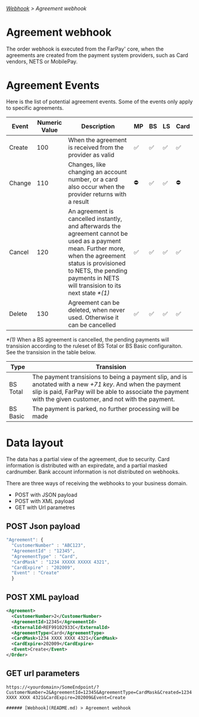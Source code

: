 ###### [Webhook](README.md) > Agreement webhook

# Agreement webhook
The order webhook is executed from the FarPay' core, when the agreements are created from the payment system providers, such as Card vendors, NETS or MobilePay.

# Agreement Events
Here is the list of potential agreement events. Some of the events only apply to specific agreements. 

| Event          | Numeric Value  | Description  | MP | BS | LS | Card |
|----------------|----------------|--------------|----|----|----|------|
| Create |  100  | When the agreement is received from the provider as valid | ✅ | ✅ | ✅ | ✅ |
| Change |  110  | Changes, like changing an account number, or a card also occur when the provider returns with a result | ⛔ | ✅ | ✅ | ⛔ |
| Cancel | 120 | An agreement is cancelled instantly, and afterwards the agreement cannot be used as a payment mean. Further more, when the agreement status is provisioned to NETS, the pending payments in NETS will transision to its next state _*(*1)*_ | ✅ | ✅ | ✅ | ✅ |
| Delete | 130 | Agreement can be deleted, when never used. Otherwise it can be cancelled | ✅ | ✅ | ✅ | ✅ |

_*(*1)*_
When a BS agreement is cancelled, the pending payments will transision according to the ruleset of BS Total or BS Basic configuraiton. See the transision in the table below.

| Type      | Transision |
|-----------|------------|
| BS Total  | The payment transisions to being a payment slip, and is anotated with a new *+71 key*. And when the payment slip is paid, FarPay will be able to associate the payment with the given customer, and not with the payment. |
| BS Basic  | The payment is parked, no further processing will be made |

# Data layout
The data has a partial view of the agreement, due to security. Card information is distributed with an expiredate, and a partial masked cardnumber. Bank account information is not distributed on webhooks.

There are three ways of receiving the webhooks to your business domain.
* POST with JSON payload
* POST with XML payload
* GET with Url parametres

## POST Json payload
```JavaScript
"Agreement": {  
  "CustomerNumber" : "ABC123",  
  "AgreementId" : "12345",
  "AgreementType" : "Card", 
  "CardMask" : "1234 XXXXX XXXXX 4321",
  "CardExpire" : "202009",
  "Event" : "Create"
  }
```

## POST XML payload

```XML
<Agreement>
  <CustomerNumber>2</CustomerNumber>
  <AgreementId>12345</AgreementId>
  <ExternalId>REF99102933C</ExternalId>
  <AgreementType>Card</AgreementType>
  <CardMask>1234 XXXX XXXX 4321</CardMask>
  <CardExpire>202009</CardExpire>
  <Event>Create</Event>
</Order>
```

## GET url parameters

```
https://<yourdomain>/SomeEndpoint/?CustomerNumber=2&AgreementId=12345&AgreementType=CardMask&Created=1234 XXXX XXXX 4321&CardExpire=202009&Event=Create

###### [Webhook](README.md) > Agreement webhook
